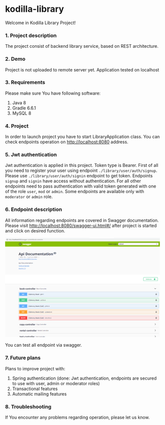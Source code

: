 # kodilla-library
Welcome in Kodilla Library Project!

### 1. Project description 
The project consist of backend library service, based on REST architecture. 
### 2. Demo
Project is not uploaded to remote server yet. Application tested on localhost

### 3. Requirements
Please make sure You have following software:
1) Java 8
2) Gradle 6.6.1
3) MySQL 8

### 4. Project 
In order to launch project you have to start LibraryApplication class.
You can check endpoints operation on [http://localhost:8080](http://localhost:8080) address.

### 5. Jwt authentication
Jwt authentication is applied in this project. Token type is Bearer. 
First of all you need to register your user using endpoint `./library/user/auth/signup`. 
Please use `./library/user/auth/signin` endpoint to get token. 
Endpoints `signup` and `signin` have access without authentication.
For all other endpoints need to pass authentication with valid token generated with one of the role `user`, `mod` or `admin`.
 Some endpoints are available only with `moderator` or `admin` role.  

### 6. Endpoint description
All information regarding endpoints are covered in Swagger documentation.
Please visit [http://localhost:8080/swagger-ui.html#/](http://localhost:8080/swagger-ui.html#/) after project is started and click on desired function.

![](src/main/resources/swagger.png)

You can test all endpoint via swagger.

### 7. Future plans
Plans to improve project with:
1) Spring authentication (done: Jwt authentication, endpoints are secured to use with user, admin or moderator roles)
2) Transactional features
3) Automatic mailing features

### 8. Troubleshooting 
If You encounter any problems regarding operation, please let us know. 